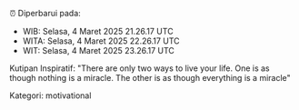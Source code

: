⏰ Diperbarui pada:
- WIB: Selasa, 4 Maret 2025 21.26.17 UTC
- WITA: Selasa, 4 Maret 2025 22.26.17 UTC
- WIT: Selasa, 4 Maret 2025 23.26.17 UTC

Kutipan Inspiratif:
"There are only two ways to live your life. One is as though nothing is a miracle. The other is as though everything is a miracle"


Kategori: motivational

